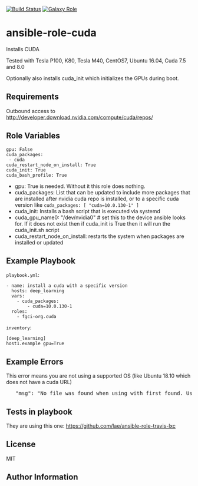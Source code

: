 [![Build Status](https://travis-ci.org/fgci-org/ansible-role-cuda.svg)](https://travis-ci.org/fgci-org/ansible-role-cuda)
[![Galaxy Role](https://img.shields.io/badge/ansible--galaxy-cuda-blue.svg)](https://galaxy.ansible.com/fgci-org/cuda/)

ansible-role-cuda
=========

Installs CUDA

Tested with Tesla P100, K80, Tesla M40, CentOS7, Ubuntu 16.04, Cuda 7.5 and 8.0

Optionally also installs cuda_init which initializes the GPUs during boot.

Requirements
------------

Outbound access to http://developer.download.nvidia.com/compute/cuda/repos/

Role Variables
--------------

    gpu: False
    cuda_packages:
     - cuda
    cuda_restart_node_on_install: True
    cuda_init: True
    cuda_bash_profile: True

- gpu: True is needed. Without it this role does nothing.
- cuda_packages: List that can be updated to include more packages that are installed after nvidia cuda repo is installed, or to a specific cuda version like `cuda_packages: [ "cuda=10.0.130-1" ]`
- cuda_init: Installs a bash script that is executed via systemd
- cuda_gpu_name0: "/dev/nvidia0" # set this to the device ansible looks for. If it does not exist then if cuda_init is True then it will run the cuda_init.sh script
- cuda_restart_node_on_install: restarts the system when packages are installed or updated


Example Playbook
----------------

`playbook.yml`:

    - name: install a cuda with a specific version
      hosts: deep_learning
      vars:
        - cuda_packages:
            - cuda=10.0.130-1
      roles:
        - fgci-org.cuda

`inventory`:

    [deep_learning]
    host1.example gpu=True

Example Errors
--------------

This error means you are not using a supported OS (like Ubuntu 18.10 which does not have a cuda URL)
<pre>
   "msg": "No file was found when using with_first_found. Use the 'skip: true' option to allow this task to be skipped if no files are found"
</pre>

Tests in playbook
----------------

They are using this one: https://github.com/lae/ansible-role-travis-lxc

License
-------

MIT

Author Information
------------------
